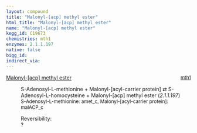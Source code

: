 ```yaml
---
layout: compound
title: "Malonyl-[acp] methyl ester"
html_title: "Malonyl-[acp] methyl ester"
name: "Malonyl-[acp] methyl ester"
kegg_id: C19673
chemistries: mth1
enzymes: 2.1.1.197
native: false
bigg_id:
indirect_via:
---
```

<dl><dt class='rs-product'><a href='{{ site.url }}{{ site.baseurl }}/compounds/C19673' class='link-dark' data-bs-toggle='tooltip' data-bs-html='true' data-bs-title='KEGG: C19673'>Malonyl-[acp] methyl ester</a><span style='float: right; max-width: 40%'><a href='{{ site.url }}{{ site.baseurl }}/chemistries/mth1' class='link-dark opacity-50' style='font-size: small; word-wrap: anywhere;'>mth1</a></span></dt><dd><p>S-Adenosyl-L-methionine + Malonyl-[acyl-carrier protein] &#8644; S-Adenosyl-L-homocysteine + Malonyl-[acp] methyl ester (<i>2.1.1.197</i>)<br /><span style='font-size: small;'><span data-bs-toggle='tooltip' data-bs-html='true' data-bs-title='KEGG: C00019'>S-Adenosyl-L-methionine</span>: amet_c, <span data-bs-toggle='tooltip' data-bs-html='true' data-bs-title='KEGG: C01209'>Malonyl-[acyl-carrier protein]</span>: malACP_c</span><br /><div class="reversibility_info">Reversibility: <div class="progress"><div class="progress-bar bg-light" role="progressbar" style="width: 100%" aria-valuenow="0" aria-valuemin="0" aria-valuemax="100"></div></div><span>?</span><div class="progress"><div class="progress-bar bg-light" role="progressbar" style="width: 100%" aria-valuenow="0" aria-valuemin="0" aria-valuemax="10"></div></div></div></p><dl></dl></dd></dl>